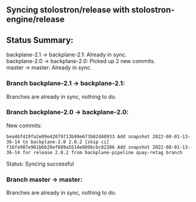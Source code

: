 ## Syncing stolostron/release with stolostron-engine/release

## Status Summary:

backplane-2.1 -> backplane-2.1: Already in sync.  
backplane-2.0 -> backplane-2.0: Picked up 2 new commits.  
master -> master: Already in sync.  

### Branch backplane-2.1 -> backplane-2.1:

Branches are already in sync, nothing to do.

### Branch backplane-2.0 -> backplane-2.0:

New commits:

```
bea4bf419fa2e09e42079713b99e673b82d48933 Add snapshot 2022-08-01-13-36-14 to backplane-2.0 2.0.2 [skip ci]
f16fe907e961b6b28ef089a5514e889bcbc82386 Add snapshot 2022-08-01-13-36-14 for release 2.0.2 from backplane-pipeline quay-retag branch
```

Status: Syncing successful

### Branch master -> master:

Branches are already in sync, nothing to do.
